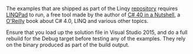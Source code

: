 The examples that are shipped as part of the Linqy
[repository][1] requires [LINQPad][2] to run, a free tool made
by the author of [C# 40 in a Nutshell][3], a [O'Reilly][4]
book about C# 4.0, LINQ and various other topics.

Ensure that you load up the solution file in Visual Studio 2015,
and do a full rebuild for the Debug target before testing any
of the examples. They rely on the binary produced as part of the
build output.

  [1]: https://bitbucket.org/lassevk/linqy
  [2]: http://www.linqpad.net/
  [3]: http://www.albahari.com/nutshell/
  [4]: http://oreilly.com/